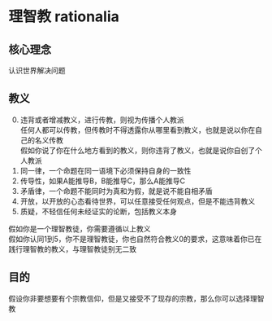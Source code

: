 # 理智教 rationalia

## 核心理念

认识世界解决问题

## 教义

0. 违背或者增减教义，进行传教，则视为传播个人教派  
   任何人都可以传教，但传教时不得透露你从哪里看到教义，也就是说以你在自己的名义传教  
   假如你说了你在什么地方看到的教义，则你违背了教义，也就是说你自创了个人教派  
1. 同一律，一个命题在同一语境下必须保持自身的一致性
2. 传导性，如果A能推导B，B能推导C，那么A能推导C
3. 矛盾律，一个命题不能同时为真和为假，就是说不能自相矛盾
4. 开放，以开放的心态看待世界，可以任意接受任何观点，但是不能违背教义
5. 质疑，不轻信任何未经证实的论断，包括教义本身

假如你是一个理智教徒，你需要遵循以上教义  
假如你认同1到5，你不是理智教徒，你也自然符合教义0的要求，这意味着你已在践行理智教的教义，与理智教徒别无二致

## 目的

假设你非要想要有个宗教信仰，但是又接受不了现存的宗教，那么你可以选择理智教
